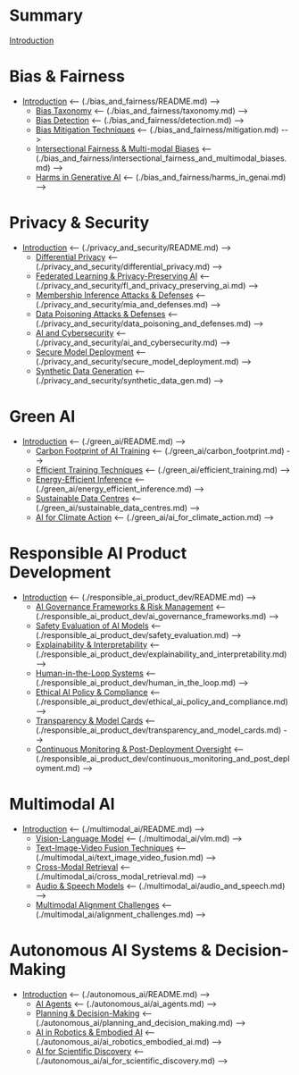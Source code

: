 <!-- markdownlint-disable-file MD025 MD042 MD013 -->

# Summary

[Introduction](README.md)

# Bias & Fairness

- [Introduction]() <-- (./bias_and_fairness/README.md) -->
  - [Bias Taxonomy]() <-- (./bias_and_fairness/taxonomy.md) -->
  - [Bias Detection]() <-- (./bias_and_fairness/detection.md) -->
  - [Bias Mitigation Techniques]() <-- (./bias_and_fairness/mitigation.md) -->
  - [Intersectional Fairness & Multi-modal Biases]() <-- (./bias_and_fairness/intersectional_fairness_and_multimodal_biases.md) -->
  - [Harms in Generative AI]() <-- (./bias_and_fairness/harms_in_genai.md) -->

# Privacy & Security

- [Introduction]() <-- (./privacy_and_security/README.md) -->
  - [Differential Privacy]() <-- (./privacy_and_security/differential_privacy.md) -->
  - [Federated Learning & Privacy-Preserving AI]() <-- (./privacy_and_security/fl_and_privacy_preserving_ai.md) -->
  - [Membership Inference Attacks & Defenses]() <-- (./privacy_and_security/mia_and_defenses.md) -->
  - [Data Poisoning Attacks & Defenses]() <-- (./privacy_and_security/data_poisoning_and_defenses.md) -->
  - [AI and Cybersecurity]() <-- (./privacy_and_security/ai_and_cybersecurity.md) -->
  - [Secure Model Deployment]() <-- (./privacy_and_security/secure_model_deployment.md) -->
  - [Synthetic Data Generation]() <-- (./privacy_and_security/synthetic_data_gen.md) -->

# Green AI

- [Introduction]() <-- (./green_ai/README.md) -->
  - [Carbon Footprint of AI Training]() <-- (./green_ai/carbon_footprint.md) -->
  - [Efficient Training Techniques]() <-- (./green_ai/efficient_training.md) -->
  - [Energy-Efficient Inference]() <-- (./green_ai/energy_efficient_inference.md) -->
  - [Sustainable Data Centres]() <-- (./green_ai/sustainable_data_centres.md) -->
  - [AI for Climate Action]() <-- (./green_ai/ai_for_climate_action.md) -->

# Responsible AI Product Development

- [Introduction]() <-- (./responsible_ai_product_dev/README.md) -->
  - [AI Governance Frameworks & Risk Management]() <-- (./responsible_ai_product_dev/ai_governance_frameworks.md) -->
  - [Safety Evaluation of AI Models]() <-- (./responsible_ai_product_dev/safety_evaluation.md) -->
  - [Explainability & Interpretability]() <-- (./responsible_ai_product_dev/explainability_and_interpretability.md) -->
  - [Human-in-the-Loop Systems]() <-- (./responsible_ai_product_dev/human_in_the_loop.md) -->
  - [Ethical AI Policy & Compliance]() <-- (./responsible_ai_product_dev/ethical_ai_policy_and_compliance.md) -->
  - [Transparency & Model Cards]() <-- (./responsible_ai_product_dev/transparency_and_model_cards.md) -->
  - [Continuous Monitoring & Post-Deployment Oversight]() <-- (./responsible_ai_product_dev/continuous_monitoring_and_post_deployment.md) -->

# Multimodal AI

- [Introduction]() <-- (./multimodal_ai/README.md) -->
  - [Vision-Language Model]() <-- (./multimodal_ai/vlm.md) -->
  - [Text-Image-Video Fusion Techniques]() <-- (./multimodal_ai/text_image_video_fusion.md) -->
  - [Cross-Modal Retrieval]() <-- (./multimodal_ai/cross_modal_retrieval.md) -->
  - [Audio & Speech Models]() <-- (./multimodal_ai/audio_and_speech.md) -->
  - [Multimodal Alignment Challenges]() <-- (./multimodal_ai/alignment_challenges.md) -->

# Autonomous AI Systems & Decision-Making

- [Introduction]() <-- (./autonomous_ai/README.md) -->
  - [AI Agents]() <-- (./autonomous_ai/ai_agents.md) -->
  - [Planning & Decision-Making]() <-- (./autonomous_ai/planning_and_decision_making.md) -->
  - [AI in Robotics & Embodied AI]() <-- (./autonomous_ai/ai_robotics_embodied_ai.md) -->
  - [AI for Scientific Discovery]() <-- (./autonomous_ai/ai_for_scientific_discovery.md) -->
